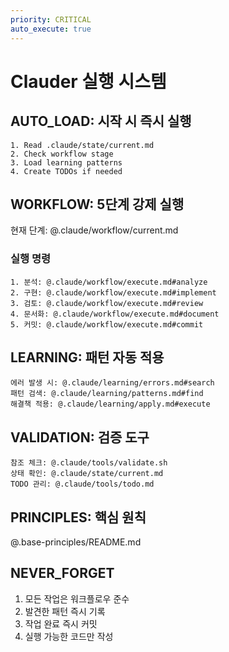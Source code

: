 ```yaml
---
priority: CRITICAL
auto_execute: true
---
```


# Clauder 실행 시스템

## AUTO_LOAD: 시작 시 즉시 실행
```
1. Read .claude/state/current.md
2. Check workflow stage
3. Load learning patterns
4. Create TODOs if needed
```

## WORKFLOW: 5단계 강제 실행
현재 단계: @.claude/workflow/current.md

### 실행 명령
```
1. 분석: @.claude/workflow/execute.md#analyze
2. 구현: @.claude/workflow/execute.md#implement  
3. 검토: @.claude/workflow/execute.md#review
4. 문서화: @.claude/workflow/execute.md#document
5. 커밋: @.claude/workflow/execute.md#commit
```

## LEARNING: 패턴 자동 적용
```
에러 발생 시: @.claude/learning/errors.md#search
패턴 검색: @.claude/learning/patterns.md#find
해결책 적용: @.claude/learning/apply.md#execute
```

## VALIDATION: 검증 도구
```
참조 체크: @.claude/tools/validate.sh
상태 확인: @.claude/state/current.md
TODO 관리: @.claude/tools/todo.md
```

## PRINCIPLES: 핵심 원칙
@.base-principles/README.md

## NEVER_FORGET
1. 모든 작업은 워크플로우 준수
2. 발견한 패턴 즉시 기록
3. 작업 완료 즉시 커밋
4. 실행 가능한 코드만 작성